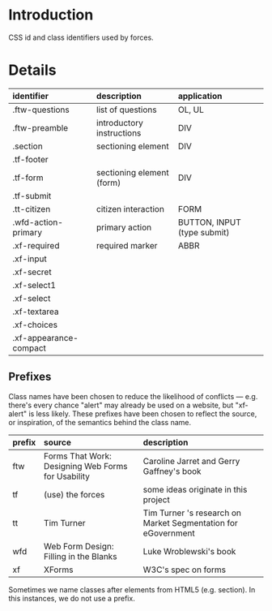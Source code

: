 # Introduction #

CSS id and class identifiers used by forces.


# Details #

| identifier | description | application |
|:-----------|:------------|:------------|
| .ftw-questions | list of questions | OL, UL |
| .ftw-preamble | introductory instructions | DIV |
| .section | sectioning element | DIV |
| .tf-footer |
| .tf-form | sectioning element (form) | DIV |
| .tf-submit |
| .tt-citizen | citizen interaction | FORM |
| .wfd-action-primary | primary action | BUTTON, INPUT (type submit) |
| .xf-required | required marker | ABBR |
| .xf-input |
| .xf-secret |
| .xf-select1 |
| .xf-select |
| .xf-textarea |
| .xf-choices |
| .xf-appearance-compact |

## Prefixes ##

Class names have been chosen to reduce the likelihood of conflicts — e.g. there's every chance "alert" may already be used on a website, but "xf-alert" is less likely. These prefixes have been chosen to reflect the source, or inspiration, of the semantics behind the class name.

| prefix | source | description |
|:-------|:-------|:------------|
| ftw | Forms That Work: Designing Web Forms for Usability | Caroline Jarret and Gerry Gaffney's book |
| tf | (use) the forces | some ideas originate in this project |
| tt | Tim Turner | Tim Turner 's research on Market Segmentation for eGovernment |
| wfd | Web Form Design: Filling in the Blanks | Luke Wroblewski's book |
| xf | XForms | W3C's spec on forms |

Sometimes we name classes after elements from HTML5 (e.g. section). In this instances, we do not use a prefix.